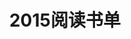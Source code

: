 ---
layout: book
title: 2015阅读书单
category: 读书
keywords: 阅读,书单,2015
books:
    - title: A Year With Symfony
      status: 在读
      author: Matthias Noback
      authorhome: http://php-and-symfony.matthiasnoback.nl/
      publisher: Leanpub
      language: English
      link: https://leanpub.com/a-year-with-symfony
      cover: http://7vijf4.com1.z0.glb.clouddn.com/booka-year-with-symfony.jpg
      description: 书写健康的，可重复使用的Symfony2代码。
    - title: Principles of Package Design
      status: 未读
      author: Matthias Noback
      authorhome: http://php-and-symfony.matthiasnoback.nl/
      publisher: Leanpub
      language: English
      link: https://leanpub.com/principles-of-package-design
      cover: http://7vijf4.com1.z0.glb.clouddn.com/bookprinciples-of-package-design.jpg
      description: 包设计原则，为书写可重用代码做准备。
    - title: Modern PHP
      status: 未读
      author: Josh Lockhart
      authorhome: http://joshlockhart.com/
      publisher: O'Reilly Media
      language: English
      link: https://github.com/codeguy/modern-php
      cover: http://7vijf4.com1.z0.glb.clouddn.com/bookmodern-php.jpg
      description: PHP The Right Way作者的新作，全书从PHP的特性到良好的实践再到部署、测试、调优，这是一本非常不错的PHP实践指南。
---